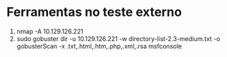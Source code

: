 # Ferramentas no teste externo

1. nmap -A 10.129.126.221
2. sudo gobuster dir -u 10.129.126.221 -w directory-list-2.3-medium.txt -o gobusterScan -x .txt,.html,.htm,.php,.xml,.rsa
msfconsole
